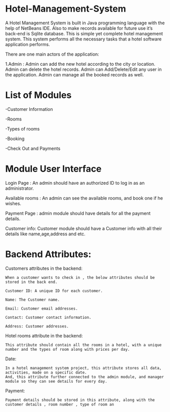 # Hotel-Management-System
A Hotel Management System is built in Java programming language with the help of NetBeans IDE. Also to make records available for future use it’s back-end is Sqlite database. This is simple yet complete hotel management system. This system performs all the necessary tasks that a hotel software application performs.

There are one main actors of the application:

1.Admin : Admin can add the new hotel according to the city or location. Admin can delete the hotel records. Admin can Add/Delete/Edit any user in the application. Admin can manage all the booked records as well.

# List of Modules

-Customer Information

-Rooms

-Types of rooms

-Booking

-Check Out and Payments

# Module User Interface

Login Page : An admin should have an authorized ID to log in as an administrator.

Available rooms : An admin can see the available rooms, and book one if he wishes.

Payment Page : admin module should have details for all the payment details.

Customer info: Customer module should have a Customer info with all their details like name,age,address and etc.

# Backend Attributes:

Customers attributes in the backend:

    When a customer wants to check in , the below attributes should be stored in the back end.

    Customer ID: A unique ID for each customer.

    Name: The Customer name.

    Email: Customer email addresses.

    Contact: Customer contact information.

    Address: Customer addresses.

Hotel rooms attribute in the backend:

    This attribute should contain all the rooms in a hotel, with a unique number and the types of room along with prices per day.
Date:

    In a hotel management system project, this attribute stores all data, activities, made on a specific date. 
    And, this attribute further connected to the admin module, and manager module so they can see details for every day. 
Payment:

    Payment details should be stored in this attribute, along with the customer details , room number , type of room an
